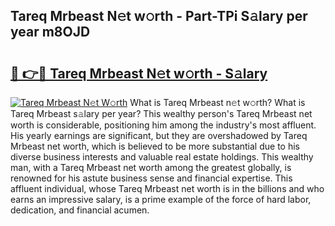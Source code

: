 ## Tareq Mrbeast N𝚎t w𝚘rth - Part-TPi S𝚊lary per year m8OJD

# <h2><a href="http://gc14uo5.nevu.top/?p=Tareq+Mrbeast">🔗 👉🔴 Tareq Mrbeast N𝚎t w𝚘rth - S𝚊lary</a></h2>

[![Tareq Mrbeast N𝚎t W𝚘rth](https://i.imgur.com/Oavwk0R.jpeg)](http://gc14uo5.nevu.top/?p=Tareq+Mrbeast)
What is Tareq Mrbeast n𝚎t w𝚘rth? What is Tareq Mrbeast s𝚊lary per year?
This wealthy person's Tareq Mrbeast net worth is considerable, positioning him among the industry's most affluent. His yearly earnings are significant, but they are overshadowed by Tareq Mrbeast net worth, which is believed to be more substantial due to his diverse business interests and valuable real estate holdings. This wealthy man, with a Tareq Mrbeast net worth among the greatest globally, is renowned for his astute business sense and financial expertise. This affluent individual, whose Tareq Mrbeast net worth is in the billions and who earns an impressive salary, is a prime example of the force of hard labor, dedication, and financial acumen.
